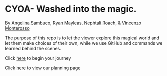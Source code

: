# CYOA- Washed into the magic.

By [Angelina Sambuco](https://github.com/angelinas8744), [Ryan Mayleas](https://github.com/ryanm6355), [Nephtali Roach](https://github.com/nephtalir6155), & [Vincenzo Monterosso](https://github.com/vincenzom6456)

The purpose of this repo is to let the viewer explore this magical world and let them make choices of their own, while we use GitHub and commands we learned behind the scenes.

Click [here](begin.md) to begin your journey

Click [here](https://docs.google.com/drawings/d/1iEar4gxZzAzZ9D-D667xZ8OKfr6guzmpiUJzQjbF9Ys/edit?usp=sharing) to view our planning page
